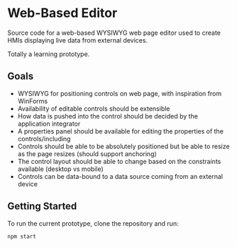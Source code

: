 # Web-Based Editor

Source code for a web-based WYSIWYG web page editor used to create HMIs displaying live data from external devices.

Totally a learning prototype.

## Goals

- WYSIWYG for positioning controls on web page, with inspiration from WinForms
- Availability of editable controls should be extensible
- How data is pushed into the control should be decided by the application integrator
- A properties panel should be available for editing the properties of the controls/including
- Controls should be able to be absolutely positioned but be able to resize as the page resizes (should support anchoring)
- The control layout should be able to change based on the constraints available (desktop vs mobile)
- Controls can be data-bound to a data source coming from an external device

## Getting Started

To run the current prototype, clone the repository and run:

```bash
npm start
```
